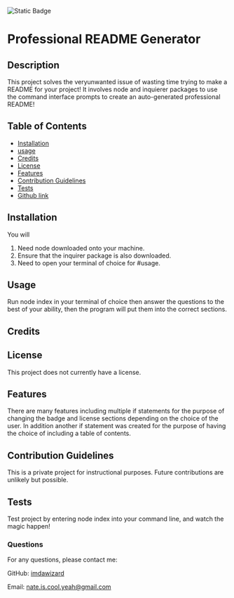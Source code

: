 ![Static Badge](https://img.shields.io/badge/MIT)
# Professional README Generator

## Description
This project solves the veryunwanted issue of wasting time trying to make a README for your project! It involves node and inquierer packages to use the command interface prompts to create an auto-generated professional README!

## Table of Contents
 - [Installation](#installation)
 - [usage](#usage)
 - [Credits](#credits)
 - [License](#license)
 - [Features](#featues)
 - [Contribution Guidelines](#contributing)
 - [Tests](#tests)
 - [Github link](#github)


## Installation
You will
1. Need node downloaded onto your machine.
2. Ensure that the inquirer package is also downloaded.
3. Need to open your terminal of choice for #usage.

## Usage
Run node index in your terminal of choice then answer the questions to the best of your ability, then the program will put them into the correct sections.

## Credits

## License
This project does not currently have a license.

## Features
There are many features including multiple if statements for the purpose of changing the badge and license sections depending on the choice of the user. In addition another if statement was created for the purpose of having the choice of including a table of contents.

## Contribution Guidelines
This is a private project for instructional purposes. Future contributions are unlikely but possible.

## Tests
Test project by entering node index into your command line, and watch the magic happen!

### Questions
For any questions, please contact me:

GitHub: [imdawizard](https://github.com/imdawizard)

Email: nate.is.cool.yeah@gmail.com
